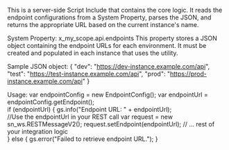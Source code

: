 This is a server-side Script Include that contains the core logic. It reads the endpoint configurations from a System Property, parses the JSON, and returns the appropriate URL based on the current instance's name.

System Property: x_my_scope.api.endpoints
This property stores a JSON object containing the endpoint URLs for each environment. It must be created and populated in each instance that uses the utility.

Sample JSON object:
{
  "dev": "https://dev-instance.example.com/api",
  "test": "https://test-instance.example.com/api",
  "prod": "https://prod-instance.example.com/api"
}

Usage:
var endpointConfig = new EndpointConfig();
var endpointUrl = endpointConfig.getEndpoint();    
if (endpointUrl) 
{
  gs.info("Endpoint URL: " + endpointUrl);  
//Use the endpointUrl in your REST call
  var request = new sn_ws.RESTMessageV2();
  request.setEndpoint(endpointUrl);
    // ... rest of your integration logic        
} else {
        gs.error("Failed to retrieve endpoint URL.");
    }
    
